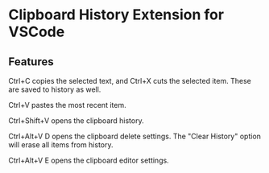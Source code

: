 # Clipboard History Extension for VSCode

## Features

Ctrl+C copies the selected text, and Ctrl+X  cuts the selected item. These are saved to history as well.

Ctrl+V pastes the most recent item.

Ctrl+Shift+V opens the clipboard history.

Ctrl+Alt+V D opens the clipboard delete settings. The "Clear History" option will erase all items from history.

Ctrl+Alt+V E opens the clipboard editor settings.

